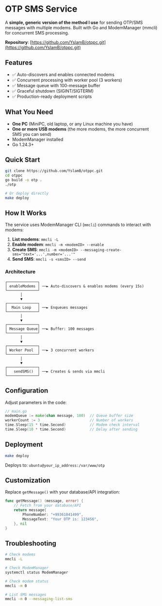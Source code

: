 # OTP SMS Service

A **simple, generic version of the method I use** for sending OTP/SMS messages with multiple modems. Built with Go and ModemManager (mmcli) for concurrent SMS processing.

**Repository**: [https://github.com/YslamB/otppc.git](https://github.com/YslamB/otppc.git)

## Features

- ✅ Auto-discovers and enables connected modems
- ✅ Concurrent processing with worker pool (3 workers)
- ✅ Message queue with 100-message buffer
- ✅ Graceful shutdown (SIGINT/SIGTERM)
- ✅ Production-ready deployment scripts

## What You Need

- **One PC** (MiniPC, old laptop, or any Linux machine you have)
- **One or more USB modems** (the more modems, the more concurrent SMS you can send)
- ModemManager installed
- Go 1.24.3+

## Quick Start

```bash
git clone https://github.com/YslamB/otppc.git
cd otppc
go build -o otp .
./otp

# Or deploy directly
make deploy
```

## How It Works

The service uses ModemManager CLI (`mmcli`) commands to interact with modems:

1. **List modems**: `mmcli -L`
2. **Enable modem**: `mmcli -m <modemID> --enable`
3. **Create SMS**: `mmcli -m <modemID> --messaging-create-sms="text='...',number='...'"`
4. **Send SMS**: `mmcli -s <smsID> --send`

### Architecture

```
┌──────────────┐
│ enableModems │ ──► Auto-discovers & enables modems (every 15s)
└──────────────┘
       │
       ▼
┌──────────────┐
│  Main Loop   │ ──► Enqueues messages
└──────────────┘
       │
       ▼
┌──────────────┐
│ Message Queue│ ──► Buffer: 100 messages
└──────────────┘
       │
       ▼
┌──────────────┐
│ Worker Pool  │ ──► 3 concurrent workers
└──────────────┘
       │
       ▼
┌──────────────┐
│   sendSMS()  │ ──► Creates & sends via mmcli
└──────────────┘
```

## Configuration

Adjust parameters in the code:

```go
// main.go
modemQueue := make(chan message, 100)  // Queue buffer size
workerCount := 3                       // Number of workers
time.Sleep(15 * time.Second)           // Modem check interval
time.Sleep(10 * time.Second)           // Delay after sending
```

## Deployment

```bash
make deploy
```

Deploys to: `ubuntu@your_ip_address:/var/www/otp`

## Customization

Replace `getMessage()` with your database/API integration:

```go
func getMessage() (message, error) {
    // Fetch from your database/API
    return message{
        PhoneNumber: "+99361041499",
        MessageText: "Your OTP is: 123456",
    }, nil
}
```

## Troubleshooting

```bash
# Check modems
mmcli -L

# Check ModemManager
systemctl status ModemManager

# Check modem status
mmcli -m 0

# List SMS messages
mmcli -m 0 --messaging-list-sms
```
